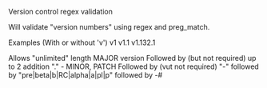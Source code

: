 Version control regex validation

Will validate "version numbers" using regex and preg_match. 

Examples (With or without 'v') 
v1
v1.1
v1.132.1

Allows "unlimited" length MAJOR version
Followed by (but not required) up to 2 addition "." - MINOR, PATCH
Followed by (vut not required) "-" followed by "pre|beta|b|RC|alpha|a|pl|p" followed by -#
